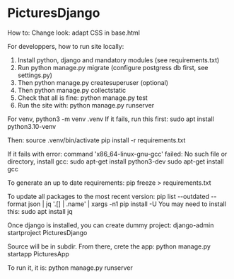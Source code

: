 # PicturesDjango


How to:
Change look: adapt CSS in base.html

For developpers, how to run site locally:
1) Install python, django and mandatory modules (see requirements.txt) 
2) Run python manage.py migrate (configure postgress db first, see settings.py)
3) Then python manage.py createsuperuser (optional)
4) Then python manage.py collectstatic
5) Check that all is fine: python manage.py test
6) Run the site with: python manage.py runserver

For venv,
python3 -m venv .venv
If it fails, run this first:
sudo apt install python3.10-venv

Then:
source .venv/bin/activate
pip install -r requirements.txt

If it fails with error: command 'x86_64-linux-gnu-gcc' failed: No such file or directory, install gcc:
sudo apt-get install python3-dev
sudo apt-get install gcc


To generate an up to date requirements:
pip freeze > requirements.txt

To update all packages to the most recent version:
pip list --outdated --format json | jq '.[] | .name' | xargs -n1 pip install -U
You may need to install this:
sudo apt  install jq

Once django is installed, you can create dummy project:
django-admin startproject PicturesDjango

Source will be in subdir. From there, crete the app:
python manage.py startapp PicturesApp

To run it, it is:
python manage.py runserver